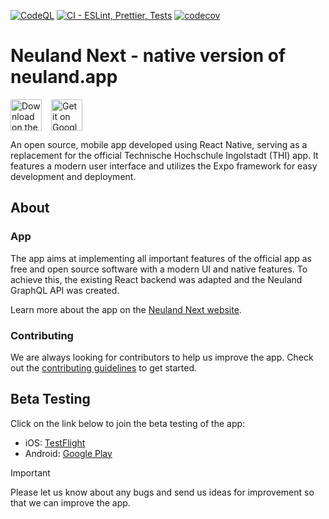 [![CodeQL](https://github.com/neuland-ingolstadt/neuland.app-native/actions/workflows/codeql.yml/badge.svg)](https://github.com/neuland-ingolstadt/neuland.app-native/actions/workflows/codeql.yml)
[![CI - ESLint, Prettier, Tests](https://github.com/neuland-ingolstadt/neuland.app-native/actions/workflows/ci.yml/badge.svg)](https://github.com/neuland-ingolstadt/neuland.app-native/actions/workflows/ci.yml)
[![codecov](https://codecov.io/gh/neuland-ingolstadt/neuland.app-native/graph/badge.svg?token=P4TWL0KB1F)](https://codecov.io/gh/neuland-ingolstadt/neuland.app-native)

# Neuland Next - native version of neuland.app

<div style="display: flex; align-items: center; gap: 15px;">
  <a href="https://apps.apple.com/app/neuland-next/id1617096811">
    <img alt="Download on the App Store" src="assets/github/Apple_Badge_EN.svg" height="50px" />
  </a>
  <a href="https://play.google.com/store/apps/details?id=app.neuland">
    <img alt="Get it on Google Play" src="assets/github/Google_Badge_EN.svg" height="50px" />
  </a>
</div>

An open source, mobile app developed using React Native, serving as a replacement for the official Technische Hochschule Ingolstadt (THI) app.
It features a modern user interface and utilizes the Expo framework for easy development and deployment.

## About

### App

The app aims at implementing all important features of the official app as free and open source software with a modern UI and native features.
To achieve this, the existing React backend was adapted and the Neuland GraphQL API was created.

Learn more about the app on the [Neuland Next website](https://next.neuland.app).

### Contributing

We are always looking for contributors to help us improve the app.
Check out the [contributing guidelines](https://next.neuland.app/en/app/setup) to get started.

## Beta Testing

Click on the link below to join the beta testing of the app:

- iOS: [TestFlight](https://testflight.apple.com/join/PABWZys2)
- Android: [Google Play](https://play.google.com/store/apps/details?id=app.neuland)

> [!IMPORTANT]  
> Please let us know about any bugs and send us ideas for improvement so that we can improve the app.
